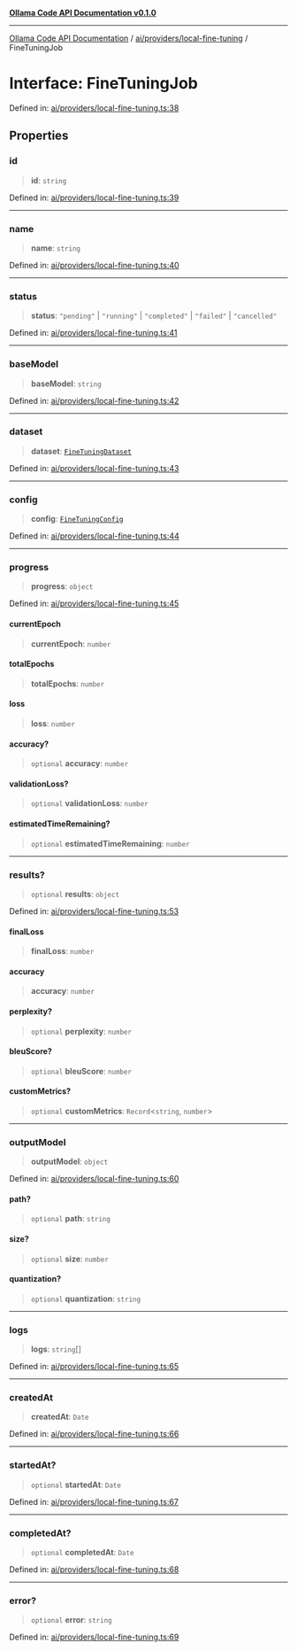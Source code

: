 [**Ollama Code API Documentation v0.1.0**](../../../../README.md)

***

[Ollama Code API Documentation](../../../../modules.md) / [ai/providers/local-fine-tuning](../README.md) / FineTuningJob

# Interface: FineTuningJob

Defined in: [ai/providers/local-fine-tuning.ts:38](https://github.com/erichchampion/ollama-code/blob/9aa0d3d9efbf0acb3af45aa780c9b9fb1aaf7ce0/ollama-code/src/ai/providers/local-fine-tuning.ts#L38)

## Properties

### id

> **id**: `string`

Defined in: [ai/providers/local-fine-tuning.ts:39](https://github.com/erichchampion/ollama-code/blob/9aa0d3d9efbf0acb3af45aa780c9b9fb1aaf7ce0/ollama-code/src/ai/providers/local-fine-tuning.ts#L39)

***

### name

> **name**: `string`

Defined in: [ai/providers/local-fine-tuning.ts:40](https://github.com/erichchampion/ollama-code/blob/9aa0d3d9efbf0acb3af45aa780c9b9fb1aaf7ce0/ollama-code/src/ai/providers/local-fine-tuning.ts#L40)

***

### status

> **status**: `"pending"` \| `"running"` \| `"completed"` \| `"failed"` \| `"cancelled"`

Defined in: [ai/providers/local-fine-tuning.ts:41](https://github.com/erichchampion/ollama-code/blob/9aa0d3d9efbf0acb3af45aa780c9b9fb1aaf7ce0/ollama-code/src/ai/providers/local-fine-tuning.ts#L41)

***

### baseModel

> **baseModel**: `string`

Defined in: [ai/providers/local-fine-tuning.ts:42](https://github.com/erichchampion/ollama-code/blob/9aa0d3d9efbf0acb3af45aa780c9b9fb1aaf7ce0/ollama-code/src/ai/providers/local-fine-tuning.ts#L42)

***

### dataset

> **dataset**: [`FineTuningDataset`](FineTuningDataset.md)

Defined in: [ai/providers/local-fine-tuning.ts:43](https://github.com/erichchampion/ollama-code/blob/9aa0d3d9efbf0acb3af45aa780c9b9fb1aaf7ce0/ollama-code/src/ai/providers/local-fine-tuning.ts#L43)

***

### config

> **config**: [`FineTuningConfig`](FineTuningConfig.md)

Defined in: [ai/providers/local-fine-tuning.ts:44](https://github.com/erichchampion/ollama-code/blob/9aa0d3d9efbf0acb3af45aa780c9b9fb1aaf7ce0/ollama-code/src/ai/providers/local-fine-tuning.ts#L44)

***

### progress

> **progress**: `object`

Defined in: [ai/providers/local-fine-tuning.ts:45](https://github.com/erichchampion/ollama-code/blob/9aa0d3d9efbf0acb3af45aa780c9b9fb1aaf7ce0/ollama-code/src/ai/providers/local-fine-tuning.ts#L45)

#### currentEpoch

> **currentEpoch**: `number`

#### totalEpochs

> **totalEpochs**: `number`

#### loss

> **loss**: `number`

#### accuracy?

> `optional` **accuracy**: `number`

#### validationLoss?

> `optional` **validationLoss**: `number`

#### estimatedTimeRemaining?

> `optional` **estimatedTimeRemaining**: `number`

***

### results?

> `optional` **results**: `object`

Defined in: [ai/providers/local-fine-tuning.ts:53](https://github.com/erichchampion/ollama-code/blob/9aa0d3d9efbf0acb3af45aa780c9b9fb1aaf7ce0/ollama-code/src/ai/providers/local-fine-tuning.ts#L53)

#### finalLoss

> **finalLoss**: `number`

#### accuracy

> **accuracy**: `number`

#### perplexity?

> `optional` **perplexity**: `number`

#### bleuScore?

> `optional` **bleuScore**: `number`

#### customMetrics?

> `optional` **customMetrics**: `Record`\<`string`, `number`\>

***

### outputModel

> **outputModel**: `object`

Defined in: [ai/providers/local-fine-tuning.ts:60](https://github.com/erichchampion/ollama-code/blob/9aa0d3d9efbf0acb3af45aa780c9b9fb1aaf7ce0/ollama-code/src/ai/providers/local-fine-tuning.ts#L60)

#### path?

> `optional` **path**: `string`

#### size?

> `optional` **size**: `number`

#### quantization?

> `optional` **quantization**: `string`

***

### logs

> **logs**: `string`[]

Defined in: [ai/providers/local-fine-tuning.ts:65](https://github.com/erichchampion/ollama-code/blob/9aa0d3d9efbf0acb3af45aa780c9b9fb1aaf7ce0/ollama-code/src/ai/providers/local-fine-tuning.ts#L65)

***

### createdAt

> **createdAt**: `Date`

Defined in: [ai/providers/local-fine-tuning.ts:66](https://github.com/erichchampion/ollama-code/blob/9aa0d3d9efbf0acb3af45aa780c9b9fb1aaf7ce0/ollama-code/src/ai/providers/local-fine-tuning.ts#L66)

***

### startedAt?

> `optional` **startedAt**: `Date`

Defined in: [ai/providers/local-fine-tuning.ts:67](https://github.com/erichchampion/ollama-code/blob/9aa0d3d9efbf0acb3af45aa780c9b9fb1aaf7ce0/ollama-code/src/ai/providers/local-fine-tuning.ts#L67)

***

### completedAt?

> `optional` **completedAt**: `Date`

Defined in: [ai/providers/local-fine-tuning.ts:68](https://github.com/erichchampion/ollama-code/blob/9aa0d3d9efbf0acb3af45aa780c9b9fb1aaf7ce0/ollama-code/src/ai/providers/local-fine-tuning.ts#L68)

***

### error?

> `optional` **error**: `string`

Defined in: [ai/providers/local-fine-tuning.ts:69](https://github.com/erichchampion/ollama-code/blob/9aa0d3d9efbf0acb3af45aa780c9b9fb1aaf7ce0/ollama-code/src/ai/providers/local-fine-tuning.ts#L69)
